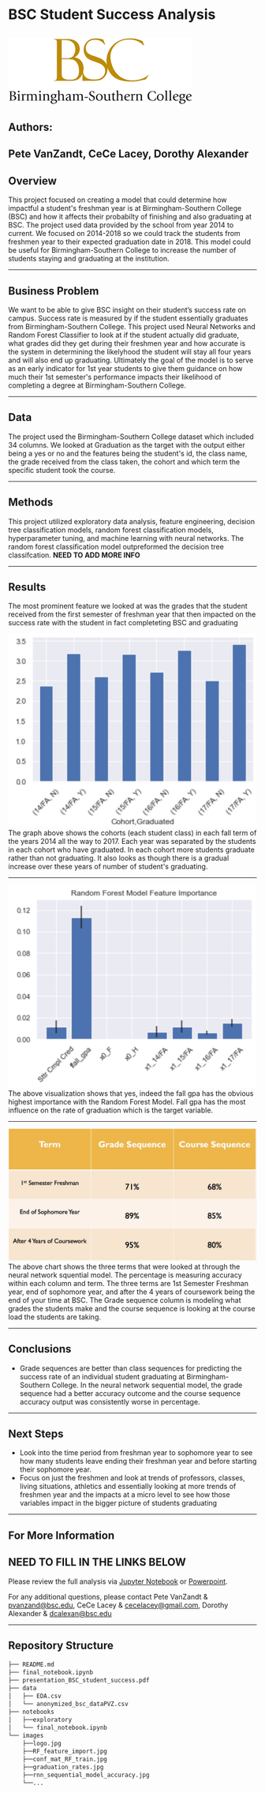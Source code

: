 # BSC Student Success Analysis
![bsc logo](./images/logo.jpg) 
---
## Authors:
Pete VanZandt, CeCe Lacey, Dorothy Alexander
---

## Overview
This project focused on creating a model that could determine how impactful a student's freshman year is at Birmingham-Southern College (BSC) and how it affects their probabilty of finishing and also graduating at BSC. The project used data provided by the school from year 2014 to current. We focused on 2014-2018 so we could track the students from freshmen year to their expected graduation date in 2018. This model could be useful for Birmingham-Southern College to increase the number of students staying and graduating at the institution.

---

## Business Problem
We want to be able to give BSC insight on their student’s success rate on campus. Success rate is measured by if the student essentially graduates from Birmingham-Southern College. This project used Neural Networks and Random Forest Classifier to look at if the student actually did graduate, what grades did they get during their freshmen year and how accurate is the system in determining the likelyhood the student will stay all four years and will also end up graduating. Ultimately the goal of the model is to serve as an early indicator for 1st year students to give them guidance on how much their 1st semester's performance impacts their likelihood of completing a degree at Birmingham-Southern College.

---

## Data 
The project used the Birmingham-Southern College dataset which included 34 columns. We looked at Graduation as the target with the output either being a yes or no and the features being the student's id, the class name, the grade received from the class taken, the cohort and which term the specific student took the course.

---

## Methods
This project utilized exploratory data analysis, feature engineering, decision tree classification models, random forest classification models, hyperparameter tuning, and machine learning with neural networks. The random forest classification model outpreformed the decision tree classifcation. **NEED TO ADD MORE INFO**

---

## Results

The most prominent feature we looked at was the grades that the student received from the first semester of freshman year that then impacted on the success rate with the student in fact completeting BSC and graduating

![graduation rates](./images/graduation_rates.jpg)
The graph above shows the cohorts (each student class) in each fall term of the years 2014 all the way to 2017. Each year was separated by the students in each cohort who have graduated. In each cohort more students graduate rather than not graduating. It also looks as though there is a gradual increase over these years of number of student's graduating. 

---

![feature importance](./images/RF_feature_import.jpg)
The above visualization shows that yes, indeed the fall gpa has the obvious highest importance with the Random Forest Model. Fall gpa has the most influence on the rate of graduation which is the target variable. 

---

![rnn sequential model accuracy](./images/rnn_sequential_model_accuracy.jpg)
The above chart shows the three terms that were looked at through the neural network squential model. The percentage is measuring accuracy within each column and term. The three terms are 1st Semester Freshman year, end of sophomore year, and after the 4 years of coursework being the end of your time at BSC. The Grade sequence column is modeling what grades the students make and the course sequence is looking at the course load the students are taking.

---

## Conclusions
* Grade sequences are better than class sequences for predicting the success rate of an individual student graduating at Birmingham-Southern College. In the neural network sequential model, the grade sequence had a better accuracy outcome and the course sequence accuracy output was consistently worse in percentage. 

---

## Next Steps
* Look into the time period from freshman year to sophomore year to see how many students leave ending their freshman year and before starting their sophomore year. 
* Focus on just the freshmen and look at trends of professors, classes, living situations, athletics and essentially looking at more trends of freshmen year and the impacts at a micro level to see how those variables impact in the bigger picture of students graduating

---

## For More Information

## NEED TO FILL IN THE LINKS BELOW ##
Please review the full analysis via [Jupyter Notebook](./notebooks/final_notebook.ipynb) or [Powerpoint](./Chocolate_Rating_Analysis.pdf).

For any additional questions, please contact Pete VanZandt & pvanzand@bsc.edu, CeCe Lacey & cecelacey@gmail.com, Dorothy Alexander & dcalexan@bsc.edu

---
## Repository Structure
```
├── README.md                               
├── final_notebook.ipynb                    
├── presentation_BSC_student_success.pdf     
├── data                                    
│   ├── EDA.csv
│   └── anonymized_bsc_dataPVZ.csv
├── notebooks 
│   ├──exploratory
│   └── final_notebook.ipynb
└── images
    ├──logo.jpg
    ├──RF_feature_import.jpg 
    ├──conf_mat_RF_train.jpg
    ├──graduation_rates.jpg
    ├──rnn_sequential_model_accuracy.jpg
    └──...
